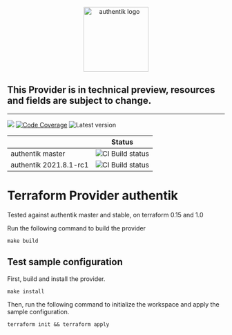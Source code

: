 <p align="center">
    <img src="https://goauthentik.io/img/icon_top_brand_colour.svg" height="150" alt="authentik logo">
</p>

## This Provider is in technical preview, resources and fields are subject to change.
---

[![](https://img.shields.io/discord/809154715984199690?label=Discord&style=for-the-badge)](https://discord.gg/jg33eMhnj6)
[![Code Coverage](https://img.shields.io/codecov/c/gh/goauthentik/terraform-provider-authentik?style=for-the-badge)](https://codecov.io/gh/goauthentik/terraform-provider-authentik)
![Latest version](https://img.shields.io/github/v/tag/goauthentik/terraform-provider-authentik?style=for-the-badge)

|                   | Status        |
| ----------------- | ------------- |
| authentik master  | ![CI Build status](https://img.shields.io/github/workflow/status/goauthentik/terraform-provider-authentik/test-acc-authentik-master?style=for-the-badge) |
| authentik 2021.8.1-rc1 | ![CI Build status](https://img.shields.io/github/workflow/status/goauthentik/terraform-provider-authentik/test-acc-authentik-stable?style=for-the-badge) |

# Terraform Provider authentik

Tested against authentik master and stable, on terraform 0.15 and 1.0

Run the following command to build the provider

```shell
make build
```

## Test sample configuration

First, build and install the provider.

```shell
make install
```

Then, run the following command to initialize the workspace and apply the sample configuration.

```shell
terraform init && terraform apply
```
